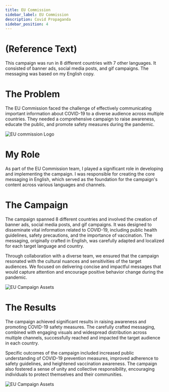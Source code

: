```yaml
---
title: EU Commission 
sidebar_label: EU Commission 
description: Covid Propaganda
sidebar_position: 4
---
```


# (Reference Text)

This campaign was run in 8 different countries with 7 other languages. It consisted of banner ads, social media posts, and gif campaigns. The messaging was based on my English copy.

# The Problem

The EU Commission faced the challenge of effectively communicating important information about COVID-19 to a diverse audience across multiple countries. They needed a comprehensive campaign to raise awareness, educate the public, and promote safety measures during the pandemic.

![EU commission Logo](/img/EU.png)

# My Role

As part of the EU Commission team, I played a significant role in developing and implementing the campaign. I was responsible for creating the core messaging in English, which served as the foundation for the campaign's content across various languages and channels.

# The Campaign

The campaign spanned 8 different countries and involved the creation of banner ads, social media posts, and gif campaigns. It was designed to disseminate vital information related to COVID-19, including public health guidelines, safety precautions, and the importance of vaccination. The messaging, originally crafted in English, was carefully adapted and localized for each target language and country.

Through collaboration with a diverse team, we ensured that the campaign resonated with the cultural nuances and sensitivities of the target audiences. We focused on delivering concise and impactful messages that would capture attention and encourage positive behavior change during the pandemic.

![EU Campaign Assets](/img/EU1.png)

# The Results

The campaign achieved significant results in raising awareness and promoting COVID-19 safety measures. The carefully crafted messaging, combined with engaging visuals and widespread distribution across multiple channels, successfully reached and impacted the target audience in each country.

Specific outcomes of the campaign included increased public understanding of COVID-19 prevention measures, improved adherence to safety guidelines, and heightened vaccination awareness. The campaign also fostered a sense of unity and collective responsibility, encouraging individuals to protect themselves and their communities.

![EU Campaign Assets](/img/EU2.png)
